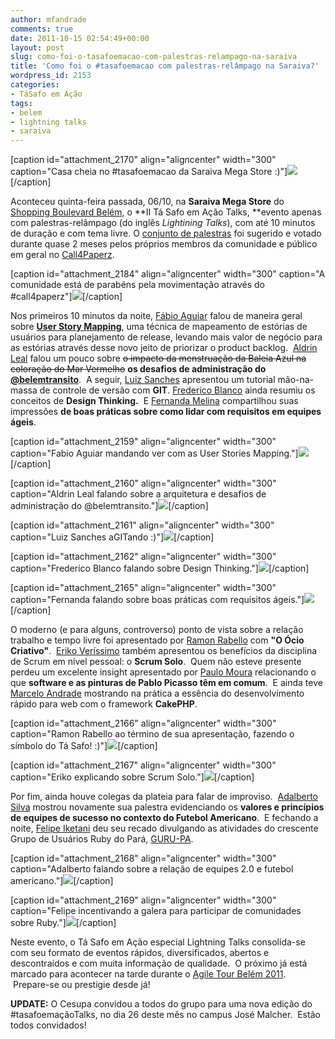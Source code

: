 ```yaml
---
author: mfandrade
comments: true
date: 2011-10-15 02:54:49+00:00
layout: post
slug: como-foi-o-tasafoemacao-com-palestras-relampago-na-saraiva
title: 'Como foi o #tasafoemacao com palestras-relâmpago na Saraiva?'
wordpress_id: 2153
categories:
- TáSafo em Ação
tags:
- belem
- lightning talks
- saraiva
---
```


[caption id="attachment_2170" align="aligncenter" width="300" caption="Casa cheia no #tasafoemacao da Saraiva Mega Store :)"][![](http://tasafo.files.wordpress.com/2011/10/dsc02216.jpg?w=300)](http://tasafo.files.wordpress.com/2011/10/dsc02216.jpg)[/caption]

Aconteceu quinta-feira passada, 06/10, na **Saraiva Mega Store** do [Shopping Boulevard Belém](http://www.boulevardbelem.com.br/), o **II Tá Safo em Ação Talks, **evento apenas com palestras-relâmpago (do inglês _Lightining Talks_), com até 10 minutos de duração e com tema livre. O [conjunto de palestras](http://call4paperz.com/events/tasafoemacao-lt-lightning-talks-saraivastore-boulevard/) foi sugerido e votado durante quase 2 meses pelos próprios membros da comunidade e público em geral no [Call4Paperz](http://call4paperz.com).

<!-- more -->

[caption id="attachment_2184" align="aligncenter" width="300" caption="A comunidade está de parabéns pela movimentação através do #call4paperz"][![](http://tasafo.files.wordpress.com/2011/10/tasafocall4paperz.png?w=300)](http://tasafo.files.wordpress.com/2011/10/tasafocall4paperz.png)[/caption]

Nos primeiros 10 minutos da noite, [Fábio Aguiar](http://www.twitter.com/fabyogr) falou de maneira geral sobre **[User Story Mapping](http://slidesha.re/StoryMapping)**, uma técnica de mapeamento de estórias de usuários para planejamento de release, levando mais valor de negócio para as estórias através desse novo jeito de priorizar o product backlog.  [Aldrin Leal](http://www.twitter.com/aldrinleal) falou um pouco sobre <del>o impacto da menstruação da Baleia Azul na coloração do Mar Vermelho</del> **os desafios de administração do [@belemtransito](http://www.twitter.com/belemtransito)**.  A seguir, [Luiz Sanches](http://luizsanches.wordpress.com) apresentou um tutorial mão-na-massa de controle de versão com **GIT**. [Frederico Blanco](http://www.twitter.com/fred_blanco) ainda resumiu os conceitos de **Design Thinking.**  E [Fernanda Melina](www.twitter.com/FernandaMelina) compartilhou suas impressões **de boas práticas sobre como lidar com requisitos em equipes ágeis**.

[caption id="attachment_2159" align="aligncenter" width="300" caption="Fabio Aguiar mandando ver com as User Stories Mapping."][![](http://tasafo.files.wordpress.com/2011/10/dsc02203.jpg?w=300)](http://tasafo.files.wordpress.com/2011/10/dsc02203.jpg)[/caption]

[caption id="attachment_2160" align="aligncenter" width="300" caption="Aldrin Leal falando sobre a arquitetura e desafios de administração do @belemtransito."][![](http://tasafo.files.wordpress.com/2011/10/dsc02206.jpg?w=300)](http://tasafo.files.wordpress.com/2011/10/dsc02206.jpg)[/caption]

[caption id="attachment_2161" align="aligncenter" width="300" caption="Luiz Sanches aGITando :)"][![](http://tasafo.files.wordpress.com/2011/10/dsc02213.jpg?w=300)](http://tasafo.files.wordpress.com/2011/10/dsc02213.jpg)[/caption]

[caption id="attachment_2162" align="aligncenter" width="300" caption="Frederico Blanco falando sobre Design Thinking."][![](http://tasafo.files.wordpress.com/2011/10/dsc02223.jpg?w=300)](http://tasafo.files.wordpress.com/2011/10/dsc02223.jpg)[/caption]

[caption id="attachment_2165" align="aligncenter" width="300" caption="Fernanda falando sobre boas práticas com requisitos ágeis."][![](http://tasafo.files.wordpress.com/2011/10/dsc02226.jpg?w=300)](http://tasafo.files.wordpress.com/2011/10/dsc02226.jpg)[/caption]

O moderno (e para alguns, controverso) ponto de vista sobre a relação trabalho e tempo livre foi apresentado por [Ramon Rabello](http://www.twitter.com/ramonrabello) com **"O Ócio Criativo"**.  [Eriko Veríssimo](http://www.twitter.com/erikoverissimo) também apresentou os benefícios da disciplina de Scrum em nível pessoal: o **Scrum Solo**.  Quem não esteve presente perdeu um excelente insight apresentado por [Paulo Moura](http://www.twitter.com/paulociecomp) relacionando o que **software e as pinturas de Pablo Picasso têm em comum**.  E ainda teve [Marcelo Andrade](http://www.twitter.com/mfandrade) mostrando na prática a essência do desenvolvimento rápido para web com o framework **CakePHP**.

[caption id="attachment_2166" align="aligncenter" width="300" caption="Ramon Rabello ao término de sua apresentação, fazendo o símbolo do Tá Safo! :)"][![](http://tasafo.files.wordpress.com/2011/10/dsc02232.jpg?w=300)](http://tasafo.files.wordpress.com/2011/10/dsc02232.jpg)[/caption]

[caption id="attachment_2167" align="aligncenter" width="300" caption="Eriko explicando sobre Scrum Solo."][![](http://tasafo.files.wordpress.com/2011/10/dsc02248.jpg?w=300)](http://tasafo.files.wordpress.com/2011/10/dsc02248.jpg)[/caption]

Por fim, ainda houve colegas da plateia para falar de improviso.  [Adalberto Silva](http://www.twitter.com/adalbertorsilva) mostrou novamente sua palestra evidenciando os **valores e princípios de equipes de sucesso no contexto do Futebol Americano**.  E fechando a noite, [Felipe Iketani](http://www.twitter.com/felipe_ik) deu seu recado divulgando as atividades do crescente Grupo de Usuários Ruby do Pará, [GURU-PA](http://groups.google.com/group/guru-pa).

[caption id="attachment_2168" align="aligncenter" width="300" caption="Adalberto falando sobre a relação de equipes 2.0 e futebol americano."][![](http://tasafo.files.wordpress.com/2011/10/dsc02256.jpg?w=300)](http://tasafo.files.wordpress.com/2011/10/dsc02256.jpg)[/caption]

[caption id="attachment_2169" align="aligncenter" width="300" caption="Felipe incentivando a galera para participar de comunidades sobre Ruby."][![](http://tasafo.files.wordpress.com/2011/10/dsc02261.jpg?w=300)](http://tasafo.files.wordpress.com/2011/10/dsc02261.jpg)[/caption]

Neste evento, o Tá Safo em Ação especial Lightning Talks consolida-se com seu formato de eventos rápidos, diversificados, abertos e descontraídos e com muita informação de qualidade.  O próximo já está marcado para acontecer na tarde durante o [Agile Tour Belém 2011](http://at2011.agiletour.org/br/belem.html).  Prepare-se ou prestigie desde já!

**UPDATE:** O Cesupa convidou a todos do grupo para uma nova edição do #tasafoemaçãoTalks, no dia 26 deste mês no campus José Malcher.  Estão todos convidados!
